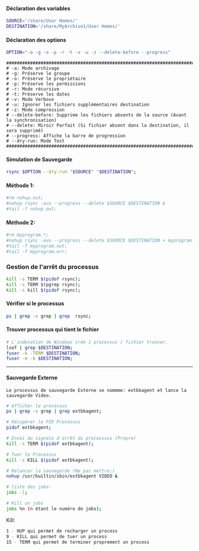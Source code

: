 #### Déclaration des variables
```bash
SOURCE='/share/User Homes/'
DESTINATION='/share/MyArchive1/User Homes/'
```

#### Déclaration des options
```bash
OPTION="-a -g -o -p -r -t -v -u -z --delete-before --progress"
```

```
#########################################################################################
# -a: Mode archivage
# -g: Préserve le groupe
# -o: Préserve le propriétaire
# -p: Préserve les permissions
# -r: Mode récursive
# -t: Préserve les dates
# -v: Mode Verbose
# -u: Ignorer les fichiers supplémentaires destination
# -z: Mode compression
# --delete-before: Supprime les fichiers absents de la source (Avant la synchronisation)
# --delete: Miroir Parfait (Si fichier absent dans la destination, il sera supprimé)
# --progress: Affiche la barre de progression
# --dry-run: Mode Test
#########################################################################################
```

#### Simulation de Sauvegarde
```bash
rsync $OPTION --dry-run "$SOURCE" "$DESTINATION";
```




#### Méthode 1:
```bash
#rm nohup.out;
#nohup rsync -avu --progress --delete $SOURCE $DESTINATION &
#tail -f nohup.out;
```

#### Méthode 2:
```bash
#rm myprogram.*;
#nohup rsync -avu --progress --delete $SOURCE $DESTINATION > myprogram.out 2> myprogram.err &
#tail -f myprogram.out;
#tail -f myprogram.err;
```

### Gestion de l'arrêt du processus
```bash
kill -s TERM $(pidof rsync);
kill -s TERM $(pgrep rsync);
kill -s kill $(pidof rsync);
```

#### Vérifier si le processus
```bash
ps | grep -v grep | grep  rsync;
```

#### Trouver processus qui tient le fichier
```bash
# L'indexation de Windows crée 1 processus / fichier trouver.
lsof | grep $DESTINATION;
fuser -k -TERM $DESTINATION;
fuser -m -k $DESTINATION;
```

------------------------------------------------------------------------------------------------------------------
#### Sauvegarde Externe
`Le processus de sauvegarde Externe se nommme: extbkagent et lance la sauvegarde Video.`

```bash
# Afficher le processus
ps | grep -v grep | grep extbkagent;

# Récupérer le PID Processus
pidof extbkagent;

# Envoi du signale d'arrêt du processsus (Propre)
kill -s TERM $(pidof extbkagent);

# Tuer le Processus
kill -s KILL $(pidof extbkagent);

# Relancer la sauvegarde (Ne pas mettre;)
nohup /usr/builtin/sbin/extbkagent VIDEO &

# liste des jobs:
jobs -l;

# Kill un jobs
jobs %n (n étant le numéro de jobs);
```

Kill:
```bash
1 - HUP qui permet de recharger un process
9 - KILL qui permet de tuer un process
15 - TERM qui permet de terminer proprement un process
```
